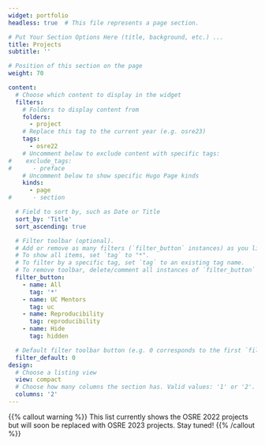 ```yaml
---
widget: portfolio 
headless: true  # This file represents a page section.

# Put Your Section Options Here (title, background, etc.) ...
title: Projects
subtitle: ''

# Position of this section on the page
weight: 70

content:
  # Choose which content to display in the widget
  filters:
    # Folders to display content from
    folders:
      - project
    # Replace this tag to the current year (e.g. osre23)
    tags:
      - osre22
    # Uncomment below to exclude content with specific tags:
#    exclude_tags:
#      - preface    
    # Uncomment below to show specific Hugo Page kinds
    kinds:
      - page
#      - section

  # Field to sort by, such as Date or Title
  sort_by: 'Title'
  sort_ascending: true

  # Filter toolbar (optional).
  # Add or remove as many filters (`filter_button` instances) as you like.
  # To show all items, set `tag` to "*".
  # To filter by a specific tag, set `tag` to an existing tag name.
  # To remove toolbar, delete/comment all instances of `filter_button` below.
  filter_button:
    - name: All
      tag: '*'
    - name: UC Mentors
      tag: uc
    - name: Reproducibility
      tag: reproducibility
    - name: Hide
      tag: hidden

  # Default filter toolbar button (e.g. 0 corresponds to the first `filter_button` instance above)
  filter_default: 0
design:
  # Choose a listing view
  view: compact
  # Choose how many columns the section has. Valid values: '1' or '2'.
  columns: '2'
---
```


{{% callout warning %}}
This list currently shows the OSRE 2022 projects but will soon be replaced with OSRE 2023 projects. Stay tuned!
{{% /callout %}}